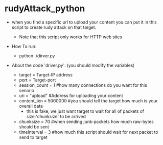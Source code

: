 # rudyAttack_python
+ when you find a specific url to upload your content you can put it in this script to create rudy attack on that target. 
    + Note that this script only works for HTTP web sites






+ How To run:
  + python ./dirver.py
  
  
+ About the code 'driver.py': (you should modify the variables)  
    + target = Target-IP address
    + port = Target-port
    + session_count = 1 #how many connections do you want for this senario
    + uri = "upload"   #Address for uploading your content 
    + content_len = 5000000   #you should tell the target how much is your overall data 
        + this is fake, we just want target to wait for all of packets of size:'chunksize' to be arrived
    + chunksize = 70   #when sending junk-packets how much raw-bytes should be sent
    + timeInterval = 3 #how much this script should wait for next packet to send to target
